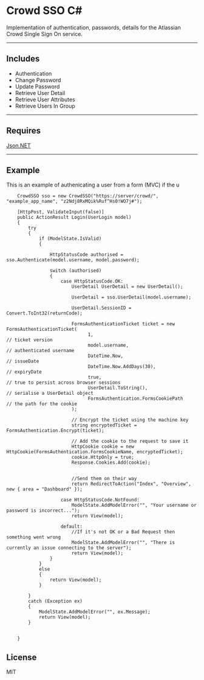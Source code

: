 Crowd SSO C#
=========

Implementation of authentication, passwords, details for the Atlassian Crowd Single Sign On service.

----

Includes
----

  - Authentication
  - Change Password
  - Update Password
  - Retrieve User Detail
  - Retrieve User Attributes
  - Retrieve Users In Group
 
----

Requires
----

[Json.NET]  

[Json.NET]:https://www.nuget.org/packages/newtonsoft.json/

----

Example
----

This is an example of authenicating a user from a form (MVC) if the u


  

        CrowdSSO sso = new CrowdSSO("https://server/crowd/", "example_app_name", "z2Ndj8RxMQik%Ruf^Hs0!WO7j#");
        
        [HttpPost, ValidateInput(false)]
        public ActionResult Login(UserLogin model)
        {
            try
            {
                if (ModelState.IsValid)
                {

                    HttpStatusCode authorised = sso.Authenticate(model.username, model.password);

                    switch (authorised)
                    {
                        case HttpStatusCode.OK:
                            UserDetail UserDetail = new UserDetail();

                            UserDetail = sso.UserDetail(model.username);

                            UserDetail.SessionID = Convert.ToInt32(returnCode);

                            FormsAuthenticationTicket ticket = new FormsAuthenticationTicket(
                                  1,                                     // ticket version
                                  model.username,                        // authenticated username
                                  DateTime.Now,                          // issueDate
                                  DateTime.Now.AddDays(30),              // expiryDate
                                  true,                                  // true to persist across browser sessions
                                  UserDetail.ToString(),                 // serialise a UserDetail object
                                  FormsAuthentication.FormsCookiePath    // the path for the cookie
                            );

                            // Encrypt the ticket using the machine key
                            string encryptedTicket = FormsAuthentication.Encrypt(ticket);

                            // Add the cookie to the request to save it
                            HttpCookie cookie = new HttpCookie(FormsAuthentication.FormsCookieName, encryptedTicket);
                            cookie.HttpOnly = true;
                            Response.Cookies.Add(cookie);


                            //Send them on their way
                            return RedirectToAction("Index", "Overview", new { area = "Dashboard" });

                        case HttpStatusCode.NotFound:
                            ModelState.AddModelError("", "Your username or password is incorrect...");
                            return View(model);

                        default:
                            //If it's not OK or a Bad Request then something went wrong
                            ModelState.AddModelError("", "There is currently an issue connecting to the server");
                            return View(model);
                    }             
                }   
                else
                {
                    return View(model);
                }

            }
            catch (Exception ex)
            {
                ModelState.AddModelError("", ex.Message);
                return View(model);
            }


        } 



License
----

MIT
